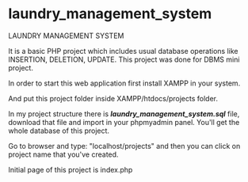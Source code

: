 # laundry_management_system
LAUNDRY MANAGEMENT SYSTEM

It is a basic PHP project which includes usual database operations like INSERTION, DELETION, UPDATE. This project was done for DBMS mini project.

In order to start this web application first install XAMPP in your system.

And put this project folder inside XAMPP/htdocs/projects folder.

In my project structure there is **_laundry_management_system.sql_** file, download that file and import in your phpmyadmin panel. You'll get the whole database of this project.

Go to browser and type: "localhost/projects" and then you can click on project name that you've created.

Initial page of this project is index.php

